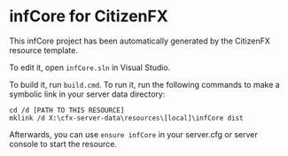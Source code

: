 # infCore for CitizenFX

This infCore project has been automatically generated by the CitizenFX resource template.

To edit it, open `infCore.sln` in Visual Studio.

To build it, run `build.cmd`. To run it, run the following commands to make a symbolic link in your server data directory:

```dos
cd /d [PATH TO THIS RESOURCE]
mklink /d X:\cfx-server-data\resources\[local]\infCore dist
```

Afterwards, you can use `ensure infCore` in your server.cfg or server console to start the resource.